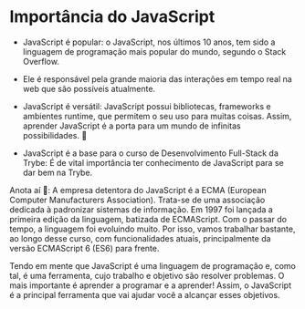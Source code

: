 # Importância do JavaScript

- JavaScript é popular: o JavaScript, nos últimos 10 anos, tem sido a linguagem de programação mais popular do mundo, segundo o Stack Overflow.

- Ele é responsável pela grande maioria das interações em tempo real na web que são possíveis atualmente.

- JavaScript é versátil: JavaScript possui bibliotecas, frameworks e ambientes runtime, que permitem o seu uso para muitas coisas. Assim, aprender JavaScript é a porta para um mundo de infinitas possibilidades. 🚀

- JavaScript é a base para o curso de Desenvolvimento Full-Stack da Trybe: É de vital importância ter conhecimento de JavaScript para se dar bem na Trybe.

Anota aí 📝: A empresa detentora do JavaScript é a ECMA (European Computer Manufacturers Association). Trata-se de uma associação dedicada à padronizar sistemas de informação.
Em 1997 foi lançada a primeira edição da linguagem, batizada de ECMAScript. Com o passar do tempo, a linguagem foi evoluindo muito. Por isso, vamos trabalhar bastante, ao longo desse curso, com funcionalidades atuais, principalmente da versão ECMAScript 6 (ES6) para frente.

Tendo em mente que JavaScript é uma linguagem de programação e, como tal, é uma ferramenta, cujo trabalho e objetivo são resolver problemas. O mais importante é aprender a programar e a aprender! Assim, o JavaScript é a principal ferramenta que vai ajudar você a alcançar esses objetivos.
